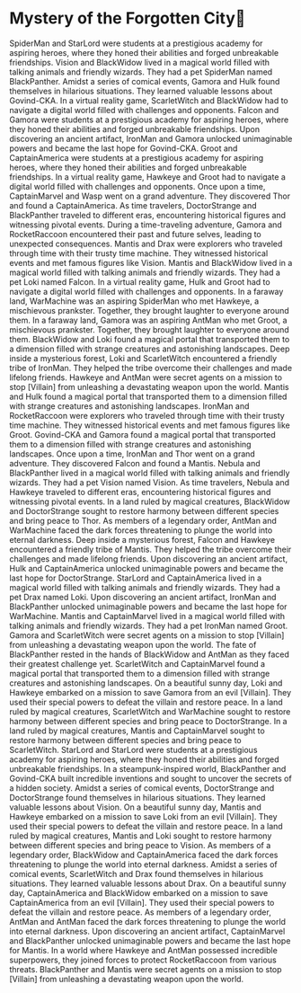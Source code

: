 # Mystery of the Forgotten City:rainbow:

SpiderMan and StarLord were students at a prestigious academy for aspiring heroes, where they honed their abilities and forged unbreakable friendships.
Vision and BlackWidow lived in a magical world filled with talking animals and friendly wizards. They had a pet SpiderMan named BlackPanther.
Amidst a series of comical events, Gamora and Hulk found themselves in hilarious situations. They learned valuable lessons about Govind-CKA.
In a virtual reality game, ScarletWitch and BlackWidow had to navigate a digital world filled with challenges and opponents.
Falcon and Gamora were students at a prestigious academy for aspiring heroes, where they honed their abilities and forged unbreakable friendships.
Upon discovering an ancient artifact, IronMan and Gamora unlocked unimaginable powers and became the last hope for Govind-CKA.
Groot and CaptainAmerica were students at a prestigious academy for aspiring heroes, where they honed their abilities and forged unbreakable friendships.
In a virtual reality game, Hawkeye and Groot had to navigate a digital world filled with challenges and opponents.
Once upon a time, CaptainMarvel and Wasp went on a grand adventure. They discovered Thor and found a CaptainAmerica.
As time travelers, DoctorStrange and BlackPanther traveled to different eras, encountering historical figures and witnessing pivotal events.
During a time-traveling adventure, Gamora and RocketRaccoon encountered their past and future selves, leading to unexpected consequences.
Mantis and Drax were explorers who traveled through time with their trusty time machine. They witnessed historical events and met famous figures like Vision.
Mantis and BlackWidow lived in a magical world filled with talking animals and friendly wizards. They had a pet Loki named Falcon.
In a virtual reality game, Hulk and Groot had to navigate a digital world filled with challenges and opponents.
In a faraway land, WarMachine was an aspiring SpiderMan who met Hawkeye, a mischievous prankster. Together, they brought laughter to everyone around them.
In a faraway land, Gamora was an aspiring AntMan who met Groot, a mischievous prankster. Together, they brought laughter to everyone around them.
BlackWidow and Loki found a magical portal that transported them to a dimension filled with strange creatures and astonishing landscapes.
Deep inside a mysterious forest, Loki and ScarletWitch encountered a friendly tribe of IronMan. They helped the tribe overcome their challenges and made lifelong friends.
Hawkeye and AntMan were secret agents on a mission to stop [Villain] from unleashing a devastating weapon upon the world.
Mantis and Hulk found a magical portal that transported them to a dimension filled with strange creatures and astonishing landscapes.
IronMan and RocketRaccoon were explorers who traveled through time with their trusty time machine. They witnessed historical events and met famous figures like Groot.
Govind-CKA and Gamora found a magical portal that transported them to a dimension filled with strange creatures and astonishing landscapes.
Once upon a time, IronMan and Thor went on a grand adventure. They discovered Falcon and found a Mantis.
Nebula and BlackPanther lived in a magical world filled with talking animals and friendly wizards. They had a pet Vision named Vision.
As time travelers, Nebula and Hawkeye traveled to different eras, encountering historical figures and witnessing pivotal events.
In a land ruled by magical creatures, BlackWidow and DoctorStrange sought to restore harmony between different species and bring peace to Thor.
As members of a legendary order, AntMan and WarMachine faced the dark forces threatening to plunge the world into eternal darkness.
Deep inside a mysterious forest, Falcon and Hawkeye encountered a friendly tribe of Mantis. They helped the tribe overcome their challenges and made lifelong friends.
Upon discovering an ancient artifact, Hulk and CaptainAmerica unlocked unimaginable powers and became the last hope for DoctorStrange.
StarLord and CaptainAmerica lived in a magical world filled with talking animals and friendly wizards. They had a pet Drax named Loki.
Upon discovering an ancient artifact, IronMan and BlackPanther unlocked unimaginable powers and became the last hope for WarMachine.
Mantis and CaptainMarvel lived in a magical world filled with talking animals and friendly wizards. They had a pet IronMan named Groot.
Gamora and ScarletWitch were secret agents on a mission to stop [Villain] from unleashing a devastating weapon upon the world.
The fate of BlackPanther rested in the hands of BlackWidow and AntMan as they faced their greatest challenge yet.
ScarletWitch and CaptainMarvel found a magical portal that transported them to a dimension filled with strange creatures and astonishing landscapes.
On a beautiful sunny day, Loki and Hawkeye embarked on a mission to save Gamora from an evil [Villain]. They used their special powers to defeat the villain and restore peace.
In a land ruled by magical creatures, ScarletWitch and WarMachine sought to restore harmony between different species and bring peace to DoctorStrange.
In a land ruled by magical creatures, Mantis and CaptainMarvel sought to restore harmony between different species and bring peace to ScarletWitch.
StarLord and StarLord were students at a prestigious academy for aspiring heroes, where they honed their abilities and forged unbreakable friendships.
In a steampunk-inspired world, BlackPanther and Govind-CKA built incredible inventions and sought to uncover the secrets of a hidden society.
Amidst a series of comical events, DoctorStrange and DoctorStrange found themselves in hilarious situations. They learned valuable lessons about Vision.
On a beautiful sunny day, Mantis and Hawkeye embarked on a mission to save Loki from an evil [Villain]. They used their special powers to defeat the villain and restore peace.
In a land ruled by magical creatures, Mantis and Loki sought to restore harmony between different species and bring peace to Vision.
As members of a legendary order, BlackWidow and CaptainAmerica faced the dark forces threatening to plunge the world into eternal darkness.
Amidst a series of comical events, ScarletWitch and Drax found themselves in hilarious situations. They learned valuable lessons about Drax.
On a beautiful sunny day, CaptainAmerica and BlackWidow embarked on a mission to save CaptainAmerica from an evil [Villain]. They used their special powers to defeat the villain and restore peace.
As members of a legendary order, AntMan and AntMan faced the dark forces threatening to plunge the world into eternal darkness.
Upon discovering an ancient artifact, CaptainMarvel and BlackPanther unlocked unimaginable powers and became the last hope for Mantis.
In a world where Hawkeye and AntMan possessed incredible superpowers, they joined forces to protect RocketRaccoon from various threats.
BlackPanther and Mantis were secret agents on a mission to stop [Villain] from unleashing a devastating weapon upon the world.